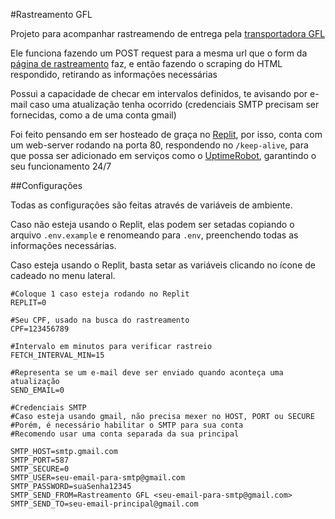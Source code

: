 #Rastreamento GFL

Projeto para acompanhar rastreamendo de entrega pela [transportadora GFL](http://www.gflogistica.com.br/)

Ele funciona fazendo um POST request para a mesma url que o form da [página de rastreamento](http://gfl.sinclog.com.br/Rastreamentos/Rastreamento) faz, e então fazendo o scraping do HTML respondido, retirando as informações necessárias

Possui a capacidade de checar em intervalos definidos, te avisando por e-mail caso uma atualização tenha ocorrido (credenciais SMTP precisam ser fornecidas, como a de uma conta gmail)

Foi feito pensando em ser hosteado de graça no [Replit](https://repl.it), por isso, conta com um web-server rodando na porta 80, respondendo no `/keep-alive`, para que possa ser adicionado em serviços como o [UptimeRobot](https://uptimerobot.com/), garantindo o seu funcionamento 24/7

##Configurações

Todas as configurações são feitas através de variáveis de ambiente.

Caso não esteja usando o Replit, elas podem ser setadas copiando o arquivo `.env.example` e renomeando para `.env`, preenchendo todas as informações necessárias.

Caso esteja usando o Replit, basta setar as variáveis clicando no ícone de cadeado no menu lateral.

```env
#Coloque 1 caso esteja rodando no Replit
REPLIT=0

#Seu CPF, usado na busca do rastreamento
CPF=123456789

#Intervalo em minutos para verificar rastreio
FETCH_INTERVAL_MIN=15

#Representa se um e-mail deve ser enviado quando aconteça uma atualização
SEND_EMAIL=0

#Credenciais SMTP
#Caso esteja usando gmail, não precisa mexer no HOST, PORT ou SECURE
#Porém, é necessário habilitar o SMTP para sua conta
#Recomendo usar uma conta separada da sua principal

SMTP_HOST=smtp.gmail.com
SMTP_PORT=587
SMTP_SECURE=0
SMTP_USER=seu-email-para-smtp@gmail.com
SMTP_PASSWORD=suaSenha12345
SMTP_SEND_FROM=Rastreamento GFL <seu-email-para-smtp@gmail.com>
SMTP_SEND_TO=seu-email-principal@gmail.com
```